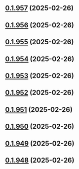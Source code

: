 ## [0.1.957](https://github.com/binary-braids/terraform-oracle/compare/v0.1.956...v0.1.957) (2025-02-26)



## [0.1.956](https://github.com/binary-braids/terraform-oracle/compare/v0.1.955...v0.1.956) (2025-02-26)



## [0.1.955](https://github.com/binary-braids/terraform-oracle/compare/v0.1.954...v0.1.955) (2025-02-26)



## [0.1.954](https://github.com/binary-braids/terraform-oracle/compare/v0.1.953...v0.1.954) (2025-02-26)



## [0.1.953](https://github.com/binary-braids/terraform-oracle/compare/v0.1.952...v0.1.953) (2025-02-26)



## [0.1.952](https://github.com/binary-braids/terraform-oracle/compare/v0.1.951...v0.1.952) (2025-02-26)



## [0.1.951](https://github.com/binary-braids/terraform-oracle/compare/v0.1.950...v0.1.951) (2025-02-26)



## [0.1.950](https://github.com/binary-braids/terraform-oracle/compare/v0.1.949...v0.1.950) (2025-02-26)



## [0.1.949](https://github.com/binary-braids/terraform-oracle/compare/v0.1.948...v0.1.949) (2025-02-26)



## [0.1.948](https://github.com/binary-braids/terraform-oracle/compare/v0.1.947...v0.1.948) (2025-02-26)



